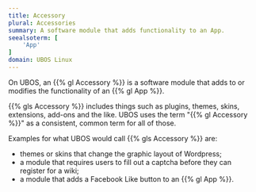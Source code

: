 ```yaml
---
title: Accessory
plural: Accessories
summary: A software module that adds functionality to an App.
seealsoterm: [
    'App'
]
domain: UBOS Linux
---
```


On UBOS, an {{% gl Accessory %}} is a software module that adds to or modifies the
functionality of an {{% gl App %}}.

{{% gls Accessory %}} includes things such as plugins, themes, skins,
extensions, add-ons and the like. UBOS uses the term "{{% gl Accessory %}}"
as a consistent, common term for all of those.

Examples for what UBOS would call {{% gls Accessory %}} are:

* themes or skins that change the graphic layout of Wordpress;
* a module that requires users to fill out a captcha before they can register
  for a wiki;
* a module that adds a Facebook Like button to an {{% gl App %}}.


